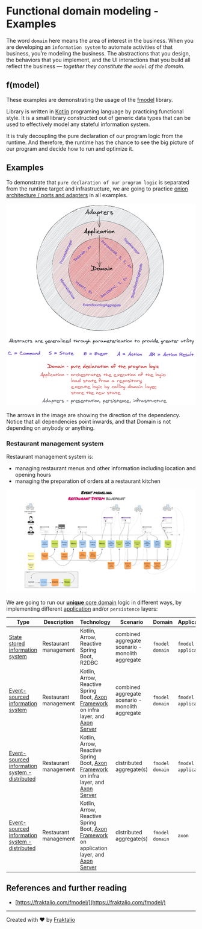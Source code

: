 # Functional domain modeling - Examples

The word `domain` here means the area of interest in the business. When you are developing an `information system` to
automate activities of that business, you’re modeling the business. The abstractions that you design, the behaviors that
you implement, and the UI interactions that you build all reflect the business — *together they constitute the `model`
of the domain*.

## f(model)

These examples are demonstrating the usage of the [fmodel](https://fraktalio.com/fmodel)
library.

Library is written in [Kotlin](https://kotlinlang.org/) programing language by practicing functional style. It is a
small library constructed out of generic data types that can be used to effectively model any stateful information
system.

It is truly decoupling the pure declaration of our program logic from the runtime. And therefore, the runtime has the
chance to see the big picture of our program and decide how to run and optimize it.

## Examples

To demonstrate that `pure declaration of our program logic` is separated from the runtime target and infrastructure, we
are going to
practice [onion architecture / ports and adapters](https://blog.ploeh.dk/2013/12/03/layers-onions-ports-adapters-its-all-the-same/)
in all examples.

![onion architecture image](.assets/onion.png)

The arrows in the image are showing the direction of the dependency. Notice that all dependencies point inwards, and
that Domain is not depending on anybody or anything.

### Restaurant management system

Restaurant management system is:

- managing restaurant menus and other information including location and opening hours
- managing the preparation of orders at a restaurant kitchen

![restaurant management - event model](.assets/event-model.jpg)

We are going to run our [**unique** core domain](domain) logic in different ways, by implementing
different [application](application) and/or `persistence` layers:

| Type | Description | Technology | Scenario | Domain | Application | Adapter |
| --- | --- | --- | --- | --- | --- | --- |
| [State stored information system](application/state-stored-system1) | Restaurant management | Kotlin, Arrow, Reactive Spring Boot, R2DBC | combined aggregate scenario - monolith aggregate | `fmodel domain` | `fmodel application` | `spring` |
| [Event-sourced information system](application/event-sourced-system1) | Restaurant management| Kotlin, Arrow, Reactive Spring Boot, [Axon Framework](https://axoniq.io/product-overview/axon-framework) on infra layer, and [Axon Server](https://axoniq.io/product-overview/axon-server) | combined aggregate scenario - monolith aggregate | `fmodel domain` | `fmodel application` | `axon`, `spring` |
| [Event-sourced information system - distributed](application/event-sourced-system2) | Restaurant management| Kotlin, Arrow, Reactive Spring Boot, [Axon Framework](https://axoniq.io/product-overview/axon-framework) on infra layer, and [Axon Server](https://axoniq.io/product-overview/axon-server) | distributed aggregate(s) | `fmodel domain` | `fmodel application` | `axon`, `spring` |
| [Event-sourced information system - distributed](application/event-sourced-system3) | Restaurant management| Kotlin, Arrow, Reactive Spring Boot, [Axon Framework](https://axoniq.io/product-overview/axon-framework) on application layer, and [Axon Server](https://axoniq.io/product-overview/axon-server) | distributed aggregate(s) | `fmodel domain` | `axon` | `axon`, `spring` |

## References and further reading

- [https://fraktalio.com/fmodel/](https://fraktalio.com/fmodel/)

---
Created with :heart: by [Fraktalio](https://fraktalio.com/)
